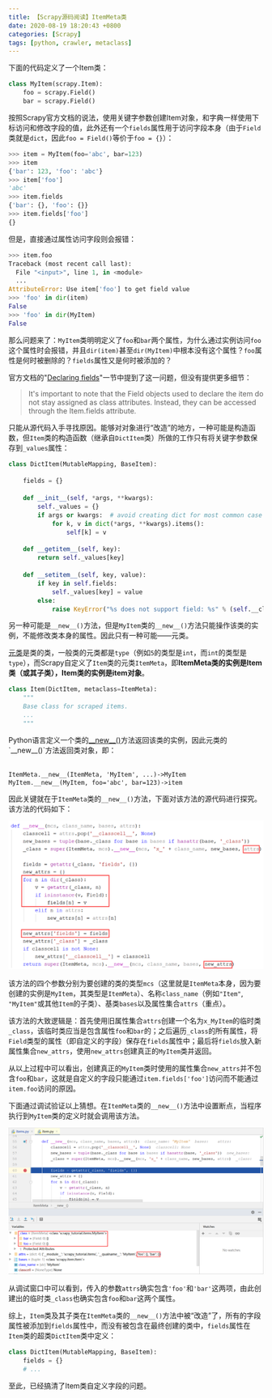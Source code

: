 ```yaml
---
title: 【Scrapy源码阅读】ItemMeta类
date: 2020-08-19 18:20:43 +0800
categories: [Scrapy]
tags: [python, crawler, metaclass]
---
```

下面的代码定义了一个Item类：

```python
class MyItem(scrapy.Item):
    foo = scrapy.Field()
    bar = scrapy.Field()
```

按照Scrapy官方文档的说法，使用关键字参数创建Item对象，和字典一样使用下标访问和修改字段的值，此外还有一个`fields`属性用于访问字段本身（由于`Field`类就是`dict`，因此`foo = Field()`等价于`foo = {}`）：

```python
>>> item = MyItem(foo='abc', bar=123)
>>> item
{'bar': 123, 'foo': 'abc'}
>>> item['foo']
'abc'
>>> item.fields
{'bar': {}, 'foo': {}}
>>> item.fields['foo']
{}
```

但是，直接通过属性访问字段则会报错：

```python
>>> item.foo
Traceback (most recent call last):
  File "<input>", line 1, in <module>
  ...
AttributeError: Use item['foo'] to get field value
>>> 'foo' in dir(item)
False
>>> 'foo' in dir(MyItem)
False
```

那么问题来了：`MyItem`类明明定义了`foo`和`bar`两个属性，为什么通过实例访问`foo`这个属性时会报错，并且`dir(item)`甚至`dir(MyItem)`中根本没有这个属性？`foo`属性是何时被删除的？`fields`属性又是何时被添加的？

官方文档的"[Declaring fields](https://docs.scrapy.org/en/latest/topics/items.html#declaring-fields)"一节中提到了这一问题，但没有提供更多细节：

> It's important to note that the Field objects used to declare the item do not stay assigned as class attributes. Instead, they can be accessed through the Item.fields attribute.

只能从源代码入手寻找原因。能够对对象进行“改造”的地方，一种可能是构造函数，但`Item`类的构造函数（继承自`DictItem`类）所做的工作只有将关键字参数保存到`_values`属性：

```python
class DictItem(MutableMapping, BaseItem):

    fields = {}

    def __init__(self, *args, **kwargs):
        self._values = {}
        if args or kwargs:  # avoid creating dict for most common case
            for k, v in dict(*args, **kwargs).items():
                self[k] = v

    def __getitem__(self, key):
        return self._values[key]

    def __setitem__(self, key, value):
        if key in self.fields:
            self._values[key] = value
        else:
            raise KeyError("%s does not support field: %s" % (self.__class__.__name__, key))  
```

另一种可能是`__new__()`方法，但是`MyItem`类的`__new__()`方法只能操作该类的实例，不能修改类本身的属性。因此只有一种可能——元类。

[元类](https://docs.python.org/3/reference/datamodel.html#metaclasses)是类的类，一般类的元类都是`type`（例如`5`的类型是`int`，而`int`的类型是`type`），而Scrapy自定义了`Item`类的元类`ItemMeta`，即**ItemMeta类的实例是Item类（或其子类），Item类的实例是item对象**。

```python
class Item(DictItem, metaclass=ItemMeta):
    """
    Base class for scraped items.
    ...
    """
```

Python语言定义一个类的[\_\_new__()](https://docs.python.org/3/reference/datamodel.html#object.__new__)方法返回该类的实例，因此元类的`__new__()`方法返回类对象，即：
```

ItemMeta.__new__(ItemMeta, 'MyItem', ...)->MyItem
MyItem.__new__(MyItem, foo='abc', bar=123)->item
```

因此关键就在于`ItemMeta`类的`__new__()`方法，下面对该方法的源代码进行探究。该方法的代码如下：

![ItemMeta.__new__()](/assets/images/scrapy-source-code-itemmeta/ItemMeta.__new__.png)

该方法的四个参数分别为要创建的类的类型`mcs`（这里就是`ItemMeta`本身，因为要创建的实例是`MyItem`，其类型是`ItemMeta`）、名称`class_name`（例如`"Item"`, `"MyItem"`或其他`Item`的子类）、基类`bases`以及属性集合`attrs`（重点）。

该方法的大致逻辑是：首先使用旧属性集合`attrs`创建一个名为`x_MyItem`的临时类`_class`，该临时类应当是包含属性`foo`和`bar`的；之后遍历`_class`的所有属性，将`Field`类型的属性（即自定义的字段）保存在`fields`属性中；最后将`fields`放入新属性集合`new_attrs`，使用`new_attrs`创建真正的`MyItem`类并返回。

从以上过程中可以看出，创建真正的`MyItem`类时使用的属性集合`new_attrs`并不包含`foo`和`bar`，这就是自定义的字段只能通过`item.fields['foo']`访问而不能通过`item.foo`访问的原因。

下面通过调试验证以上猜想。在`ItemMeta`类的`__new__()`方法中设置断点，当程序执行到`MyItem`类的定义时就会调用该方法。

![调试ItemMeta.__new__()](/assets/images/scrapy-source-code-itemmeta/调试ItemMeta.__new__.png)

从调试窗口中可以看到，传入的参数`attrs`确实包含`'foo'`和`'bar'`这两项，由此创建出的临时类`_class`也确实包含`foo`和`bar`这两个属性。

综上，`Item`类及其子类在`ItemMeta`类的`__new__()`方法中被“改造”了，所有的字段属性被添加到`fields`属性中，而没有被包含在最终创建的类中，`fields`属性在`Item`类的超类`DictItem`类中定义：

```python
class DictItem(MutableMapping, BaseItem):
    fields = {}
    # ...
```

至此，已经搞清了Item类自定义字段的问题。
